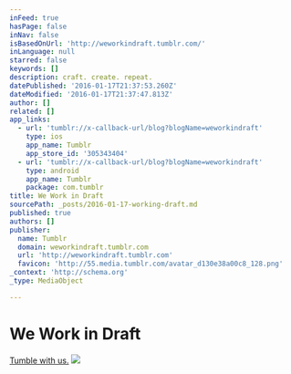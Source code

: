 ```yaml
---
inFeed: true
hasPage: false
inNav: false
isBasedOnUrl: 'http://weworkindraft.tumblr.com/'
inLanguage: null
starred: false
keywords: []
description: craft. create. repeat.
datePublished: '2016-01-17T21:37:53.260Z'
dateModified: '2016-01-17T21:37:47.813Z'
author: []
related: []
app_links:
  - url: 'tumblr://x-callback-url/blog?blogName=weworkindraft'
    type: ios
    app_name: Tumblr
    app_store_id: '305343404'
  - url: 'tumblr://x-callback-url/blog?blogName=weworkindraft'
    type: android
    app_name: Tumblr
    package: com.tumblr
title: We Work in Draft
sourcePath: _posts/2016-01-17-working-draft.md
published: true
authors: []
publisher:
  name: Tumblr
  domain: weworkindraft.tumblr.com
  url: 'http://weworkindraft.tumblr.com'
  favicon: 'http://55.media.tumblr.com/avatar_d130e38a00c8_128.png'
_context: 'http://schema.org'
_type: MediaObject

---
```

# We Work in Draft

[Tumble with us.][0]
![](https://the-grid-user-content.s3-us-west-2.amazonaws.com/9a7a3dce-e860-4f99-9e1c-8dce91954792.jpg)

[0]: http://weworkindraft.tumblr.com/